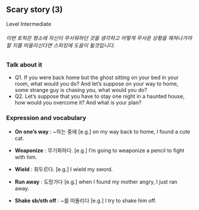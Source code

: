 ## Scary story (3)
Level Intermediate
###### 이번 토픽은 평소에 자신이 무서워하던 것을 생각하고 어떻게 무서운 상황을 해쳐나가야 할 지를 떠올리신다면 스피킹에 도움이 될것입니다.

### Talk about it
- Q1. If you were back home but the ghost sitting on your bed in your room, what would you do? And let’s suppose on your way to home, some strange guy is chasing you, what would you do?- Q2. Let’s suppose that you have to stay one night in a haunted house, how would you overcome it? And what is your plan?
### Expression and vocabulary
- **On one’s way** : ~하는 중에 
[e.g.] on my way back to home, I found a cute cat.

- **Weaponize** :  무기화하다.
[e.g.] I’m going to weaponize a pencil to fight with him.

- **Wield** : 휘두르다.
[e.g.] I wield my sword.

- **Run away** : 도망가다
[e.g.] when I found my mother angry, I just ran away.

- **Shake sb/sth off** : ~를 따돌리다
[e.g.] I try to shake him off.


